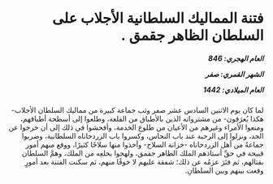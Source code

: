 <h1 dir="rtl">فتنة المماليك السلطانية الأجلاب على السلطان الظاهر جقمق .</h1>

<h5 dir="rtl">العام الهجري:  846

الشهر القمري: صفر

العام الميلادي: 1442</h5>

<p dir="rtl">لما كان يوم الاثنين السادس عشر صفر وثب جماعة كبيرة من مماليك السلطان الأجلاب-هكذا يُعرَفون- من مشترواته الذين بالأطباق من القلعة، وطلعوا إلى أسطحة أطباقهم، ومنعوا الأمراء وغيرهم من الأعيان من طلوع الخدمة، وأفحشوا في ذلك إلى أن خرجوا عن الحد، ونزلوا إلى الرحبة عند باب النحاس، وكسروا باب الزردخاناه السلطانية، وضربوا جماعةً من أهل الزردخاناه -خزانة السلاح- وأخذوا منها سلاحًا كثيرًا، ووقع منهم أمور قبيحة في حقِّ أستاذهم الملك الظاهر جقمق، ولهجوا بخلعِه من الملك، وهمَّ السلطان بقتالهم، ثم فتَرَ عزمُه عن ذلك؛ شفقة عليهم لا خوفًا منهم، ثم سكنت الفتنة بعد أمورٍ وقعت بينهم وبين السلطانِ.</p></br>
